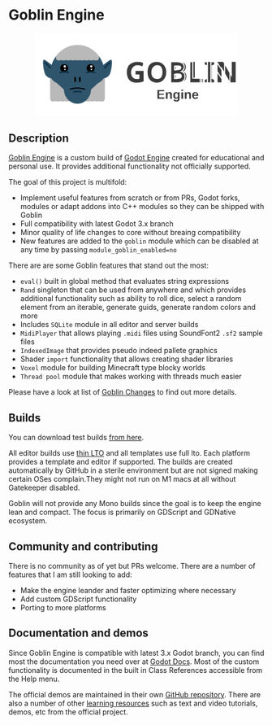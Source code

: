 # Goblin Engine

<p align="center">
  <a href="https://goblinengine.github.io">
    <img src="logo_outlined.svg" width="400" alt="Goblin Engine logo">
  </a>
</p>

## Description

[Goblin Engine](https://goblinengine.github.io) is a custom build of [Godot Engine](https://godotengine.org) created for educational and personal use. It provides additional functionality not officially supported.

The goal of this project is multifold:
- Implement useful features from scratch or from PRs, Godot forks, modules or adapt addons into C++ modules so they can be shipped with Goblin
- Full compatibility with latest Godot 3.x branch
- Minor quality of life changes to core without breaing compatibility
- New features are added to the `goblin` module which can be disabled at any time by passing   `module_goblin_enabled=no`

There are are some Goblin features that stand out the most:
- `eval()` built in global method that evaluates string expressions
- `Rand` singleton that can be used from anywhere and which provides additional functionality such as ability to roll dice, select a random element from an iterable, generate guids, generate random colors and more
- Includes `SQLite` module in all editor and server builds
- `MidiPlayer` that allows playing `.midi` files using SoundFont2 `.sf2` sample files
- `IndexedImage` that provides pseudo indeed pallete graphics
- Shader `import` functionality that allows creating shader libraries
- `Voxel` module for building Minecraft type blocky worlds
- `Thread pool` module that makes working with threads much easier

Please have a look at list of [Goblin Changes](https://github.com/goblinengine/goblin/blob/main/CHANGELOG.md) to find out more details.

## Builds

You can download test builds [from here](https://github.com/goblinengine/goblin/actions).

All editor builds use [thin LTO](http://blog.llvm.org/2016/06/thinlto-scalable-and-incremental-lto.html) and all templates use full lto. Each platform provides a template and editor if supported. The builds are created automatically by GitHub in a sterile environment but are not signed making certain OSes complain.They might not run on M1 macs at all without Gatekeeper disabled.

Goblin will not provide any Mono builds since the goal is to keep the engine lean and compact. The focus is primarily on GDScript and GDNative ecosystem. 


## Community and contributing

There is no community as of yet but PRs welcome. There are a number of features that I am still looking to add: 
- Make the engine leander and faster optimizing where necessary
- Add custom GDScript functionality
- Porting to more platforms

## Documentation and demos

Since Goblin Engine is compatible with latest 3.x Godot branch, you can find most the documentation you need over at [Godot Docs](https://docs.godotengine.org/en/stable/). Most of the custom functionality is documented in the built in Class References accessible from the Help menu.

The official demos are maintained in their own [GitHub repository](https://github.com/godotengine/godot-demo-projects). There are also a number of other
[learning resources](https://docs.godotengine.org/en/stable/community/tutorials.html) such as text and video tutorials, demos, etc from the official project.

